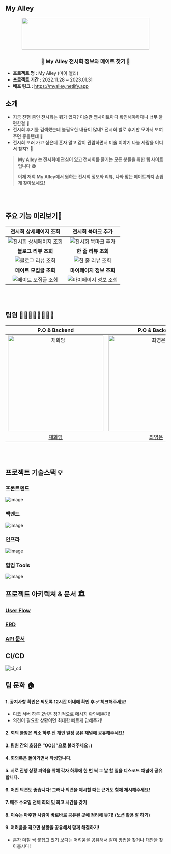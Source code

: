 ## My Alley
<p align="middle" >
  <img src="https://user-images.githubusercontent.com/61264510/218919921-ccae06ab-8407-4e9d-815c-981bb1dd3215.png?raw=true" width="400px;" height="100px;"/>
</p>

### <div align="center"> 🎨 My Alley 전시회 정보와 메이트 찾기 🎨 </div>

- **프로젝트 명 :** My Alley (마이 앨리)
- **프로젝트 기간 :** 2022.11.28 ~ 2023.01.31
- **배포 링크 :** https://myalley.netlify.app 


## 소개

- 지금 진행 중인 전시회는 뭐가 있지? 미술관 웹사이트마다 확인해야하다니 너무 불편한걸 🤔
- 전시회 후기를 검색했는데 불필요한 내용이 많네? 전시회 별로 후기만 모아서 보여주면 좋을텐데 🤔
- 전시회 보러 가고 싶은데 혼자 말고 같이 관람하면서 미술 이야기 나눌 사람을 어디서 찾지? 🤔

[//]: # ()
[//]: # (<p> My Alley 는 전시회에 관심이 있고 전시회를 즐기는 모든 분들을 위한 웹 사이트입니다 :&#41;  </p>)

[//]: # (**이제 저희 My Alley에서 원하는 전시회 정보와 리뷰, 나와 맞는 메이트까지 손쉽게 찾아보세요!**)

>**My Alley 는 전시회에 관심이 있고 전시회를 즐기는 모든 분들을 위한 웹 사이트입니다 😃**
> 
> **이제 저희 My Alley에서 원하는 전시회 정보와 리뷰, 나와 맞는 메이트까지 손쉽게 찾아보세요!**

<br></br>

## 주요 기능 미리보기🌈

|                                                  <b>전시회 상세페이지 조회</b>                                                   |                                                   <b>전시회 북마크 추가</b>                                                   |
|:----------------------------------------------------------------------------------------------------------------------:|:---------------------------------------------------------------------------------------------------------------------:|
| ![전시회 상세페이지 조회](https://user-images.githubusercontent.com/61264510/221839526-9aab96ed-7cff-4429-b94c-e71629d30b8d.gif) | ![전시회 북마크 추가](https://user-images.githubusercontent.com/61264510/221839508-0f745bb0-3895-47ca-9e41-25b5bd3a6a4c.gif)  |
|                                                    <b>블로그 리뷰 조회</b>                                                    |                                                   <b> 한 줄 리뷰 조회</b>                                                   |
|  ![블로그 리뷰 조회](https://user-images.githubusercontent.com/61264510/218919921-ccae06ab-8407-4e9d-815c-981bb1dd3215.png)   |  ![한 줄 리뷰 조회](https://user-images.githubusercontent.com/61264510/218919921-ccae06ab-8407-4e9d-815c-981bb1dd3215.png)  | </br>
|                                                   <b>메이트 모집글 조회</b>                                                    |                                                  <b>마이페이지 정보 조회</b>                                                   |
|  ![메이트 모집글 조회](https://user-images.githubusercontent.com/61264510/221839533-2570d698-ff70-44a8-ab2e-21f3b856f35b.gif)  | ![마이페이지 정보 조회](https://user-images.githubusercontent.com/61264510/218919921-ccae06ab-8407-4e9d-815c-981bb1dd3215.png) | </br>

<br></br>

## 팀원 👨‍👨‍👧‍👧👨‍👨‍👧‍👧

|                                                              P.O & Backend                                                               |                                                              P.O & Backend                                                               |                                                                 Backend                                                                  |                                                                 DevOps                                                                  |                                                                Frontend                                                                 |                                                                Frontend                                                                 |                                                                Frontend                                                                 |                                                                Designer                                                                 |
|:----------------------------------------------------------------------------------------------------------------------------------------:|:----------------------------------------------------------------------------------------------------------------------------------------:|:----------------------------------------------------------------------------------------------------------------------------------------:|:---------------------------------------------------------------------------------------------------------------------------------------:|:---------------------------------------------------------------------------------------------------------------------------------------:|:---------------------------------------------------------------------------------------------------------------------------------------:|:---------------------------------------------------------------------------------------------------------------------------------------:|:---------------------------------------------------------------------------------------------------------------------------------------:|
| <img src="https://user-images.githubusercontent.com/61264510/218923719-2cc42708-4a7f-45ca-ae1f-7ca55c2374ef.png" width=300px alt="채화담"/> | <img src="https://user-images.githubusercontent.com/61264510/218924432-b4a40035-b349-435a-9c08-e03d22595b12.png" width=300px alt="최영은"/> | <img src="https://user-images.githubusercontent.com/61264510/218963828-7c7b8846-50d7-440d-92c2-7ed0fbe3665e.png" width=300px alt="한영진"/> | <img src="https://user-images.githubusercontent.com/61264510/218924300-122a7947-6b8e-45d6-86db-6a528d56ee18.png" width=300px alt="유근수"> | <img src="https://user-images.githubusercontent.com/61264510/218923880-6530c1a1-4750-4a8c-9be1-647089c6c154.png" width=300px alt="김동규"> | <img src="https://user-images.githubusercontent.com/61264510/220117269-9ca3a740-5483-4c26-83f1-3fe2aa3f957b.png" width=300px alt="박예선"> | <img src="https://user-images.githubusercontent.com/61264510/218923524-db65f345-f5a5-4c6d-a00c-052b97d7f822.png" width=300px alt="유나영"> | <img src="https://user-images.githubusercontent.com/61264510/220028908-6f970522-b359-4c90-a91c-eb8629224708.png" width=300px alt="김진아"> |
|                                                     [채화담](https://github.com/Damm06)                                                     |                                                 [최영은](https://github.com/Choi-Young-Eun)                                                 |                                                    [한영진](https://github.com/Ojin0104)                                                    |                                                  [유근수](https://github.com/linusdamyo)                                                   |                                                   [김동규](https://github.com/caffesale)                                                   |                                                   [박예선](https://github.com/YesunPark)                                                   |                                                   [유나영](https://github.com/gandy818)                                                    |                                         [김진아](https://www.behance.net/valuedefault/appreciated)                                         |


<br></br>
## 프로젝트 기술스택 💡

### 프론트엔드
![image](https://user-images.githubusercontent.com/61264510/218927291-72593e23-2b1f-4330-a585-5b1481290ecc.png)

### 백엔드
![image](https://user-images.githubusercontent.com/61264510/218927078-bfcb86e1-c18c-4748-b11c-87ab66e8274c.png)

### 인프라
![image](https://user-images.githubusercontent.com/61264510/218927368-e69b7c32-7de6-41c3-829f-eedd75fb1eea.png)

### 협업 Tools
![image](https://user-images.githubusercontent.com/61264510/218927383-38d31766-4793-4360-b5ed-34d4f811725c.png)


## 프로젝트 아키텍쳐 & 문서 🏛

### [User Flow](https://github.com/myalley-project/myalley-be/wiki/USER-FLOW)

### [ERD](https://github.com/myalley-project/myalley-be/wiki/ERD)

### [API 문서](https://www.notion.so/API-77fb0b5a78d64873a8feece00fbe0d70?pvs=4)

## CI/CD
![ci_cd](https://user-images.githubusercontent.com/61264510/218928419-be640812-91b5-4600-9aba-0370868ec083.png)

## 팀 문화 🏠

#### 1. 공지사항 확인은 되도록 12시간 이내에 확인 후 ✅ 체크해주세요!
- 디코 서버 하루 2번은 정기적으로 메시지 확인해주기!
- 의견이 필요한 상황이면 최대한 빠르게 답해주기!

#### 2. 회의 불참은 최소 하루 전 개인 일정 공유 채널에 공유해주세요!
#### 3. 팀원 간의 호칭은 “OO님”으로 불러주세요 :)
#### 4. 회의록은 돌아가면서 작성합니다.
#### 5. 서로 진행 상황 파악을 위해 각자 하루에 한 번 씩 그 날 할 일을 디스코드 채널에 공유합니다.
#### 6. 어떤 의견도 좋습니다! 그러나 의견을 제시할 때는 근거도 함께 제시해주세요!
#### 7. 매주 수요일 전체 회의 및 회고 시간을 갖기
#### 8. 이슈는 마주한 사람이 바로바로 공유된 곳에 정리해 놓기! (노션 활용 잘 하기)
#### 9. 어려움을 겪으면 상황을 공유해서 함께 해결하기!
- 혼자 며칠 씩 붙잡고 있기 보다는 어려움을 공유해서 같이 방법을 찾거나 대안을 찾아봅시다!